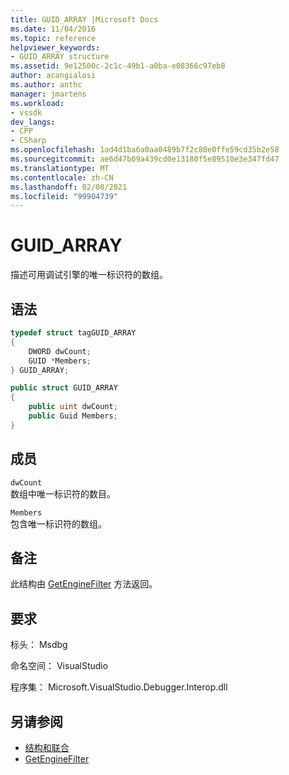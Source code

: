 ```yaml
---
title: GUID_ARRAY |Microsoft Docs
ms.date: 11/04/2016
ms.topic: reference
helpviewer_keywords:
- GUID_ARRAY structure
ms.assetid: 9e12500c-2c1c-49b1-a0ba-e08366c97eb8
author: acangialosi
ms.author: anthc
manager: jmartens
ms.workload:
- vssdk
dev_langs:
- CPP
- CSharp
ms.openlocfilehash: 1ad4d1ba6a0aa0489b7f2c80e0ffe59cd35b2e58
ms.sourcegitcommit: ae6d47b09a439cd0e13180f5e89510e3e347fd47
ms.translationtype: MT
ms.contentlocale: zh-CN
ms.lasthandoff: 02/08/2021
ms.locfileid: "99904739"
---
```

# <a name="guid_array"></a>GUID_ARRAY
描述可用调试引擎的唯一标识符的数组。

## <a name="syntax"></a>语法

```cpp
typedef struct tagGUID_ARRAY
{
    DWORD dwCount;
    GUID *Members;
} GUID_ARRAY;
```

```csharp
public struct GUID_ARRAY
{
    public uint dwCount;
    public Guid Members;
}
```

## <a name="members"></a>成员
`dwCount`\
数组中唯一标识符的数目。

`Members`\
包含唯一标识符的数组。

## <a name="remarks"></a>备注
此结构由 [GetEngineFilter](../../../extensibility/debugger/reference/idebugprocess3-getenginefilter.md) 方法返回。

## <a name="requirements"></a>要求
标头： Msdbg

命名空间： VisualStudio

程序集： Microsoft.VisualStudio.Debugger.Interop.dll

## <a name="see-also"></a>另请参阅
- [结构和联合](../../../extensibility/debugger/reference/structures-and-unions.md)
- [GetEngineFilter](../../../extensibility/debugger/reference/idebugprocess3-getenginefilter.md)
